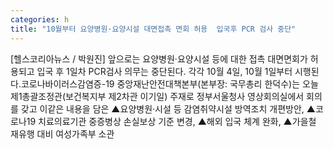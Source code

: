 ```yaml
---
categories: h
title: "10월부터 요양병원·요양시설 대면접촉 면회 허용  입국후 PCR 검사 중단"
---
```

[헬스코리아뉴스 / 박원진] 앞으로는 요양병원·요양시설 등에 대한 접촉 대면면회가 허용되고 입국 후 1일차 PCR검사 의무는 중단된다. 각각 10월 4일, 10월 1일부터 시행된다.코로나바이러스감염증-19 중앙재난안전대책본부(본부장: 국무총리 한덕수)는 오늘 제1총괄조정관(보건복지부 제2차관 이기일) 주재로 정부서울청사 영상회의실에서 회의를 갖고 이같은 내용을 담은 ▲요양병원·시설 등 감염취약시설 방역조치 개편방안, ▲코로나19 치료의료기관 중증병상 손실보상 기준 변경, ▲해외 입국 체계 완화, ▲가을철 재유행 대비 여성가족부 소관